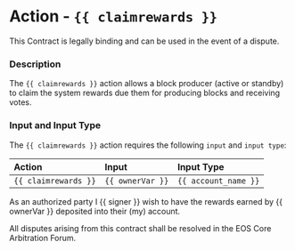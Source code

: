 # Action - `{{ claimrewards }}`

This Contract is legally binding and can be used in the event of a dispute. 

### Description

The `{{ claimrewards }}` action allows a block producer (active or standby) to claim the system rewards due them for producing blocks and receiving votes.

### Input and Input Type

The `{{ claimrewards }}` action requires the following `input` and `input type`:

| Action | Input | Input Type |
|:--|:--|:--|
| `{{ claimrewards }}` | `{{ ownerVar }}` | `{{ account_name }}` |

As an authorized party I {{ signer }} wish to have the rewards earned by {{ ownerVar }} deposited into their (my)  account.

All disputes arising from this contract shall be resolved in the EOS Core Arbitration Forum. 
